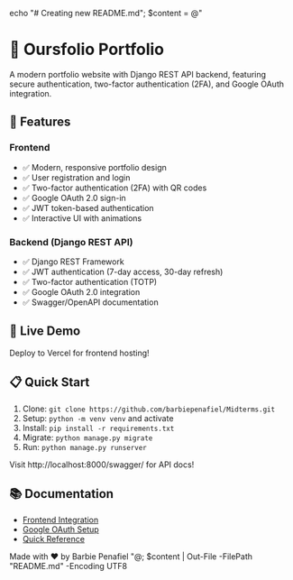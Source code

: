 echo "# Creating new README.md"; $content = @"
# 🎨 Oursfolio Portfolio

A modern portfolio website with Django REST API backend, featuring secure authentication, two-factor authentication (2FA), and Google OAuth integration.

## 🌟 Features

### Frontend
- ✅ Modern, responsive portfolio design
- ✅ User registration and login  
- ✅ Two-factor authentication (2FA) with QR codes
- ✅ Google OAuth 2.0 sign-in
- ✅ JWT token-based authentication
- ✅ Interactive UI with animations

### Backend (Django REST API)
- ✅ Django REST Framework
- ✅ JWT authentication (7-day access, 30-day refresh)
- ✅ Two-factor authentication (TOTP)
- ✅ Google OAuth 2.0 integration
- ✅ Swagger/OpenAPI documentation

## 🚀 Live Demo

Deploy to Vercel for frontend hosting!

## 📋 Quick Start

1. Clone: ``git clone https://github.com/barbiepenafiel/Midterms.git``
2. Setup: ``python -m venv venv`` and activate
3. Install: ``pip install -r requirements.txt``
4. Migrate: ``python manage.py migrate``
5. Run: ``python manage.py runserver``

Visit http://localhost:8000/swagger/ for API docs!

## 📚 Documentation

- [Frontend Integration](FRONTEND_INTEGRATION.md)
- [Google OAuth Setup](GOOGLE_OAUTH_SETUP.md)
- [Quick Reference](QUICK_REFERENCE.md)

Made with ❤️ by Barbie Penafiel
"@; $content | Out-File -FilePath "README.md" -Encoding UTF8
 
